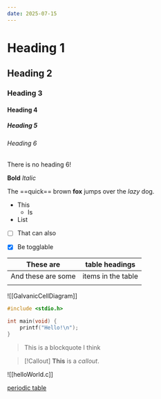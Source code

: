 ```yaml
---
date: 2025-07-15
---
```

# Heading 1
## Heading 2
### Heading 3
#### Heading 4
##### Heading 5
###### Heading 6
There is no heading 6!

**Bold**
*Italic*

The ==quick== brown **fox** jumps over the *lazy* dog.

- This
	- Is
- List
- [ ] That can also
- [x] Be togglable


| These are          | table headings     |
| ------------------ | ------------------ |
| And these are some | items in the table |
|                    |                    |
![[GalvanicCellDiagram]]

```c title:"hello.c"
#include <stdio.h>

int main(void) {
	printf("Hello!\n");
}
```

>This is a blockquote
>I think

>[!Callout]
>**This** is a *callout*.

![[helloWorld.c]]

[periodic table](https://www.foxxlifesciences.com/pages/periodic-table-of-elements-chart)

